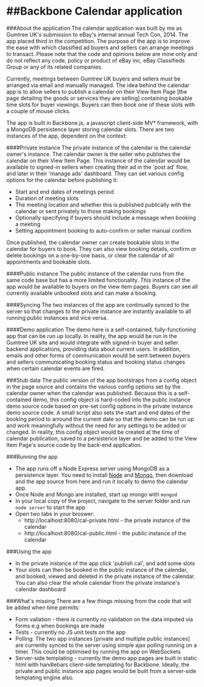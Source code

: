 ##Backbone Calendar application
===================
###About the application
The calendar application was built by me as Gumtree UK's submission to eBay's internal annual Tech Con, 2014. The app placed third in the competition. The purpose of the app is to improve the ease with which classified ad buyers and sellers can arrange meetings to transact. Please note that the code and opinions below are mine only and do not reflect any code, policy or product of eBay inc, eBay Classifieds Group or any of its related companies.

Currently, meetings between Gumtree UK buyers and sellers must be arranged via email and manually managed. The idea behind the calendar app is to allow sellers to publish a calendar on their View Item Page [the page detailing the goods or services they are selling] containing bookable time slots for buyer viewings. Buyers can then book one of these slots with a couple of mouse clicks. 

The app is built in Backbone.js, a javascript client-side MV* framework, with a MongoDB persistence layer storing calendar slots. There are two instances of the app, dependent on the context:

####Private instance
The private instance of the calendar is the calendar owner's instance. The calendar owner is the seller who publishes the calendar on their View Item Page. This instance of the calendar would be available to signed-in sellers when creating their ad in the 'post ad' flow, and later in their 'manage ads' dashboard. They can set various config options for the calendar before publishing it:  
 
- Start and end dates of meetings period
- Duration of meeting slots
- The meeting location and whether this is published publically with the calendar  or sent privately to those making bookings
- Optionally specifying if buyers should include a message when booking a meeting
- Setting appointment booking to auto-confirm or seller manual confirm

Once published, the calendar owner can create bookable slots in the calendar for buyers to book. They can also view booking details, confirm or delete bookings on a one-by-one basis, or clear the calendar of all appointments and bookable slots.

####Public instance
The public instance of the calendar runs from the same code base but has a more limited functionality. This instance of the app would be available to buyers on the view item pages. Buyers can see all currently available unbooked slots and can make a booking.

####Syncing
The two instances of the app are continually synced to the server so that changes to the private instance are instantly available to all running public instances and vice versa.

####Demo application
The demo here is a self-contained, fully-functioning app that can be run up locally. In reality, the app would be run in the Gumtree UK site and would integrate with signed-in buyer and seller backend applications, providing data about current users. In addition, emails and other forms of communication would be sent between buyers and sellers communicating booking status and booking status changes when certain calendar events are fired.

###Stub data
The public version of the app bootstraps from a config object in the page source and contains the various config options set by the calendar owner when the calendar was published. Because this is a self-contained demo, this config object is hard-coded into the public instance demo source code based on pre-set config options in the private instance demo source code. A small script also sets the start and end dates of the booking period to arround the current date so that the demo can be run up and work meaningfully without the need for any settings to be added or changed. In reality, this config object would be created at the time of calendar publication, saved to a persistence layer and be added to the View Item Page's source code by the back-end application.


###Running the app
- The app runs off a Node Express server using MongoDB as a persistence layer. You need to install <a href="http://nodejs.org/">Node</a> and <a href="http://www.mongodb.org/">Mongo</a>, then download and the app source from here and run it locally to demo the calendar app.
- Once Node and Mongo are installed, start up mongo with ```mongod```
- In your local copy of the project, navigate to the server folder and run ```node server``` to start the app
- Open two tabs in your broswer: 
	- http://localhost:8080/cal-private.html - the private instance of the calendar
	- http://localhost:8080/cal-public.html - the public instance of the calendar

###Using the app
- In the private instance of the app click 'publish cal', and add some slots
- Your slots can then be booked in the public instance of the calendar, and booked, viewed and deleted in the private instance of the calendar. You can also clear the whole calendar from the private instance's calendar dashboard


###What's missing
There are a few things missing from the code that will be added when time permits:

- Form valiation - there is currently no validation on the data imputed via forms e.g when bookings are made
- Tests - currently no JS unit tests on the app
- Polling: The two app instances [private and multiple public instances] are currently synced to the server using simple ajax polling running on a timer. This could be optimised by running the app on WebSockets
- Server-side templating - currently the demo app pages are built in static html with handlebars client-side templating for Backbone. Ideally, the private and public instance app pages would be built from a server-side templating engine also.



